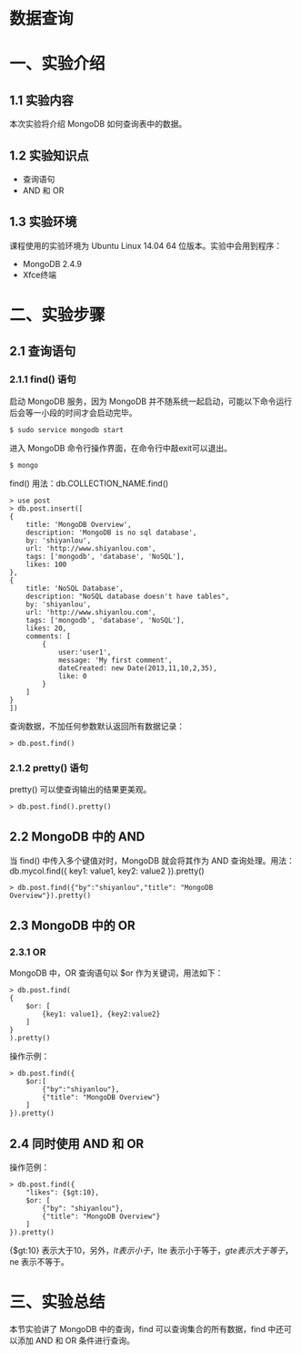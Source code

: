 # 数据查询

# 一、实验介绍

## 1.1 实验内容

本次实验将介绍 MongoDB 如何查询表中的数据。

## 1.2 实验知识点

- 查询语句
- AND 和 OR

## 1.3 实验环境

课程使用的实验环境为 Ubuntu Linux 14.04 64 位版本。实验中会用到程序：

- MongoDB 2.4.9
- Xfce终端

# 二、实验步骤

## 2.1 查询语句

### 2.1.1 find() 语句

启动 MongoDB 服务，因为 MongoDB 并不随系统一起启动，可能以下命令运行后会等一小段的时间才会启动完毕。

    $ sudo service mongodb start

进入 MongoDB 命令行操作界面，在命令行中敲exit可以退出。

    $ mongo

find() 用法：db.COLLECTION_NAME.find()

    > use post
    > db.post.insert([
    {
        title: 'MongoDB Overview', 
        description: 'MongoDB is no sql database',
        by: 'shiyanlou',
        url: 'http://www.shiyanlou.com',
        tags: ['mongodb', 'database', 'NoSQL'],
        likes: 100
    },
    {
        title: 'NoSQL Database', 
        description: "NoSQL database doesn't have tables",
        by: 'shiyanlou',
        url: 'http://www.shiyanlou.com',
        tags: ['mongodb', 'database', 'NoSQL'],
        likes: 20, 
        comments: [    
            {
                user:'user1',
                message: 'My first comment',
                dateCreated: new Date(2013,11,10,2,35),
                like: 0 
            }
        ]
    }
    ])

查询数据，不加任何参数默认返回所有数据记录：

    > db.post.find()

### 2.1.2 pretty() 语句

pretty() 可以使查询输出的结果更美观。

    > db.post.find().pretty()

## 2.2 MongoDB 中的 AND

当 find() 中传入多个键值对时，MongoDB 就会将其作为 AND 查询处理。用法：db.mycol.find({ key1: value1, key2: value2 }).pretty()

    > db.post.find({"by":"shiyanlou","title": "MongoDB Overview"}).pretty()

## 2.3 MongoDB 中的 OR

### 2.3.1 OR

MongoDB 中，OR 查询语句以 $or 作为关键词，用法如下：

    > db.post.find(
    {
        $or: [
            {key1: value1}, {key2:value2}
        ]
    }
    ).pretty()

操作示例：

    > db.post.find({
        $or:[
            {"by":"shiyanlou"},
            {"title": "MongoDB Overview"}
        ]
    }).pretty()

## 2.4 同时使用 AND 和 OR

操作范例：

    > db.post.find({
        "likes": {$gt:10},
        $or: [
            {"by": "shiyanlou"},
            {"title": "MongoDB Overview"}
        ]
    }).pretty()

{$gt:10} 表示大于10，另外，$lt 表示小于，$lte 表示小于等于，$gte 表示大于等于，$ne 表示不等于。

# 三、实验总结

本节实验讲了 MongoDB 中的查询，find 可以查询集合的所有数据，find 中还可以添加 AND 和 OR 条件进行查询。